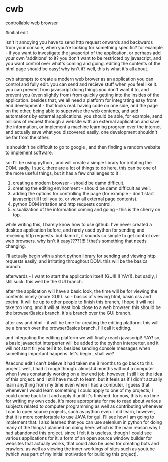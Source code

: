 # cwb
controllable web browser

#initial edit

isn't it annoying you have to send http request onwards and backwards from your console, when you're looking for something specific?
for example - if you want to investigate the javascript of the application, or perhaps add your own 'additions' to it?
you don't want to be restricted by javascript, and you want control over what's coming and going.
editing the contents of the html page should be easy! why isn't it? well, this is what it's all about.

cwb attempts to create a modern web brower as an application you can control and fully edit.
you can send and recieve stuff when you feel like it. you can prevent from javascript doing things you don't want it to, and prevent you (even slightly from) from quickly getting into the insides of the application.
besides that, we all need a platform for integrating easy front end development - that looks real.
having code on one side, and the page on the other, being able to superwise the web contents, and add automations by
external applications. you should be able, for example, send millions of request through a website with an external application and save the information, or implement a machine learning program over the internet and actually save what you discovered easily.
one development shouldn't be far from the other.

is shouldn't be difficult to go to google , and then finding a random website to implement software.

so:
I'll be using python , and will create a simple library for irritating the DOM.
sadly, I suck. there are a lot of things to do here, this can be one of the more useful things, but it has a few challenges to it :

1) creating a modern browser - should be damn difficult.
2) creating the editing environment - should be damn difficult as well.
3) adding the options for controlling the page (for example - don't start javascript till I tell you to, or view all external page contents).
4) python DOM irritation and http requests control.
5) visualization of the information coming and going - this is the cherry on top.

while writing this, I barely know how to use github.
I've never created a desktop application before, and rarely used python for sending and receiving http requests.
but damn it, it sounds so simple to get control over web browsers. why isn't it easy?????!!!!!
that's something that needs changing.

I'll actually begin with a short python library for sending and viewing http requests easily, and irritating throughout DOM.
this will be the basics branch.

afterwards - I want to start the application itself (GUI!!!!! YAY!). but sadly, I still suck.
this well be the GUI branch.

after the application will have a basic look, the time will be for viewing the contents nicely (more GUI!).
so - basics of viewing html, basic css and exetra.
It will be up to other people to finish this branch, I hope it will not take too long, and it will
at least look close to a web browser.
this should be the browserBasics branch. it's a branch over the GUI branch.

after css and html - it will be time for creating the editing platform.
this will be a branch over the browserBasics branch, I'll call it editing.

and integrating the editing platform we will finally reach javascript!
YAY! 
so, a basic javascript interperter will be added to the python interperter,
and it will not start till you tell it to, besides sending console messages when something important happens.
let's begin , shall we?

#second edit
I can't believe it had taken me 8 months to go back to this project. well, I had it rough though. almost 4 months without a computer
when I was constantly working on a low end job. however, I still like the idea of this project. and I still have much to learn,
but it feels as if I didn't actually learn anything from my time even when I had a computer. I guess that whenever I would learn something I could apply to one of my projects, I could come back to it and apply it until it's finished. for now, this is no time for writing my own code. it's more appropriate for me to read about various subjects related to computer programming as well as contributing whenever I can to open source projects, such as python even. I did learn, however, that it is more comfortable to use JAVA for gui. I'll see how I am going to implement that. I also learned that you can use selenium in python for doing many of the things I planned on doing here. which is the main reason why I had abandoned this project. since I felt it is useless. though I could see various applications for it. a form of an open source window builder for websites that actually works, that could also be used for creating bots and crawlers. as well as viewing the inner-workings of sites such as youtube (which was part of my initial motivation for building this project).
